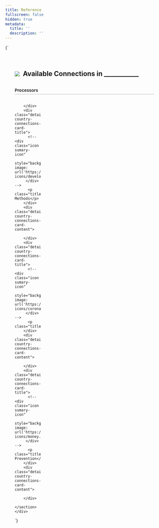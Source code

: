 ```yaml
---
title: Reference
fullscreen: false
hidden: true
metadata:
  title: ''
  description: ''
---
```

<HTMLBlock>{`
<style>
 
  #content-head {
    display: none !important;
  }

  .shelf-country-connections {
    margin: 2rem 0rem;
  }

  .country-connections-card {
    border-radius: 10px;
  }

  .country-connections-card .country-connections-card-header {
    display: flex;
    align-items: center;
  }

  .country-connections-card .country-connections-card-header h2 {
    margin: 30px 0 0 10px;
  }

  .country-connections-card .country-connections-card-logo {
    max-width: 50px;
    margin: 30px 0 0 30px;
  }

  .detail-country-connections-card {
    padding: 0px 30px 30px 30px;
  }

  .detail-country-connections-card-title .title {
    margin: 2rem 0 1rem 0;
    font-weight: 600;
    font-size: 0.85rem;
    color: var(--yuno-black-text);
    border-bottom: 1px solid #BABABA;
    padding-bottom: 4px !important;
  }



  .detail-country-connections-card-content {
    display: grid;
    grid-template-columns: repeat(6, 1fr);
    grid-template-rows: 1fr;
    column-gap: 7px;
    row-gap: 7px;
    align-items: center;
    font-size: 0.85rem;
  }

  @media only screen and (max-width: 1100px) {
    .detail-country-connections-card-content {
      grid-template-columns: repeat(5, 1fr);
    }
  }

  @media only screen and (max-width: 950px) {
    .detail-country-connections-card-content {
      grid-template-columns: repeat(4, 1fr);
    }
  }

  @media only screen and (max-width: 750px) {
    .detail-country-connections-card-content {
      grid-template-columns: repeat(3, 1fr);
    }
  }

  @media only screen and (max-width: 650px) {
    .detail-country-connections-card-content {
      grid-template-columns: repeat(2, 1fr);
    }
  }

  @media only screen and (max-width: 400px) {
    .detail-country-connections-card-content {
      grid-template-columns: repeat(1, 1fr);
    }
  }

  .details-card {
    border: 1px solid var(--yuno-purple-50);
    display: flex;
    align-items: center;
    gap: 10px;
    padding: 0.6rem;
    border-radius: 7px;
  }

  .details-card-on-click-effects {
    cursor: pointer;
  }

  .details-card-on-click-effects:hover {
    transform: scale(1.02);
    box-shadow: 0 5px 5px var(--yuno-purple-10);
  }

  .details-card .card-logo div {
    height: 23px;
    width: 30px;
    display: flex;
    flex-direction: column;
    justify-content: center;
    align-items: center;
  }

  .details-card .card-name {
    grid-area: name;
    align-self: center;
  }

  .details-card img {
    max-height: 23px;
    max-width: 23px;
  }

  .details-card .card-title {
    display: block;
    padding: 0;
    margin: 0;
  }
</style>

<body class="custom-page-country">
  <div class="shelf-country-connections">
    <div class=" country-connections-card">
      <div class="country-connections-card-header">
        <img class="country-connections-card-logo" src="__________________">
        <h2>Available Connections in ___________</h2>
      </div>
      <section class="detail-country-connections-card ">
        <div class="detail-country-connections-card-title">
          <!-- <div class="icon sumary-icon"
           style="background-image: url('https://raw.githubusercontent.com/cassianomoraes/yuno_card_images/09baa05c6ec36a37a0d41c8f6ddd3e5abcf623a2/yuno-icons/webpage.svg')">
         </div> -->
          <p class="title">Processors</p>
        </div>
        <div class="detail-country-connections-card-content">
          
        </div>
        <div class="detail-country-connections-card-title">
          <!-- <div class="icon sumary-icon"
           style="background-image: url('https://raw.githubusercontent.com/cassianomoraes/yuno_card_images/4baa08426d27941706d05b5c61e7b2e2dcc5c22b/yuno-icons/development.svg')">
         </div> -->
          <p class="title">Payment Methods</p>
        </div>
        <div class="detail-country-connections-card-content">
          
        </div>
        <div class="detail-country-connections-card-title">
          <!-- <div class="icon sumary-icon"
           style="background-image: url('https://raw.githubusercontent.com/cassianomoraes/yuno_card_images/47e683b43964ce49fd31c307ee84b7676bf5ec31/yuno-icons/coronavirus.svg')">
         </div> -->
          <p class="title">Acquirers</p>
        </div>
        <div class="detail-country-connections-card-content">
         
        </div>
        <div class="detail-country-connections-card-title">
          <!-- <div class="icon sumary-icon"
           style="background-image: url('https://raw.githubusercontent.com/cassianomoraes/yuno_card_images/b9c6c343a13b3814cf4f70099fe2a0dfb17b1a16/yuno-icons/money.svg')">
         </div> -->
          <p class="title">Fraud Prevention</p>
        </div>
        <div class="detail-country-connections-card-content">
          
        </div>
      </section>
    </div>
  </div>
</body>
`}</HTMLBlock>

